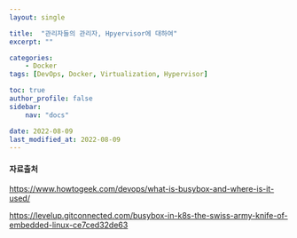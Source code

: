 ```yaml
---
layout: single

title:  "관리자들의 관리자, Hpyervisor에 대하여"
excerpt: ""

categories:
    - Docker
tags: [DevOps, Docker, Virtualization, Hypervisor]

toc: true
author_profile: false
sidebar:
    nav: "docs"

date: 2022-08-09
last_modified_at: 2022-08-09
---
```


#### 자료출처
https://www.howtogeek.com/devops/what-is-busybox-and-where-is-it-used/

https://levelup.gitconnected.com/busybox-in-k8s-the-swiss-army-knife-of-embedded-linux-ce7ced32de63

